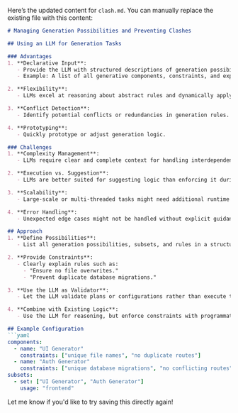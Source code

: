 Here’s the updated content for `clash.md`. You can manually replace the existing file with this content:

```markdown
# Managing Generation Possibilities and Preventing Clashes

## Using an LLM for Generation Tasks

### Advantages
1. **Declarative Input**:
   - Provide the LLM with structured descriptions of generation possibilities and rules.
   - Example: A list of all generative components, constraints, and expected outputs.

2. **Flexibility**:
   - LLMs excel at reasoning about abstract rules and dynamically applying them.

3. **Conflict Detection**:
   - Identify potential conflicts or redundancies in generation rules.

4. **Prototyping**:
   - Quickly prototype or adjust generation logic.

### Challenges
1. **Complexity Management**:
   - LLMs require clear and complete context for handling interdependencies.

2. **Execution vs. Suggestion**:
   - LLMs are better suited for suggesting logic than enforcing it during execution.

3. **Scalability**:
   - Large-scale or multi-threaded tasks might need additional runtime systems for enforcement.

4. **Error Handling**:
   - Unexpected edge cases might not be handled without explicit guidance.

## Approach
1. **Define Possibilities**:
   - List all generation possibilities, subsets, and rules in a structured format (e.g., JSON or YAML).

2. **Provide Constraints**:
   - Clearly explain rules such as:
     - "Ensure no file overwrites."
     - "Prevent duplicate database migrations."

3. **Use the LLM as Validator**:
   - Let the LLM validate plans or configurations rather than execute tasks.

4. **Combine with Existing Logic**:
   - Use the LLM for reasoning, but enforce constraints with programmatic checks.

## Example Configuration
```yaml
components:
  - name: "UI Generator"
    constraints: ["unique file names", "no duplicate routes"]
  - name: "Auth Generator"
    constraints: ["unique database migrations", "no conflicting routes"]
subsets:
  - set: ["UI Generator", "Auth Generator"]
    usage: "frontend"
```

Let me know if you'd like to try saving this directly again!
